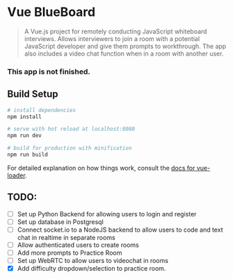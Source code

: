 # Vue BlueBoard

> A Vue.js project for remotely conducting JavaScript whiteboard interviews. Allows interviewers to join a room with a potential JavaScript developer and give them prompts to workthrough. The app also includes a video chat function when in a room with another user.
### This app is not finished.


## Build Setup

``` bash
# install dependencies
npm install

# serve with hot reload at localhost:8080
npm run dev

# build for production with minification
npm run build
```

For detailed explanation on how things work, consult the [docs for vue-loader](http://vuejs.github.io/vue-loader).

## TODO:
- [ ] Set up Python Backend for allowing users to login and register
- [ ] Set up database in Postgresql
- [ ] Connect socket.io to a NodeJS backend to allow users to code and text chat in realtime in separate rooms
- [ ] Allow authenticated users to create rooms
- [ ] Add more prompts to Practice Room
- [ ] Set up WebRTC to allow users to videochat in rooms 
- [X] Add difficulty dropdown/selection to practice room.